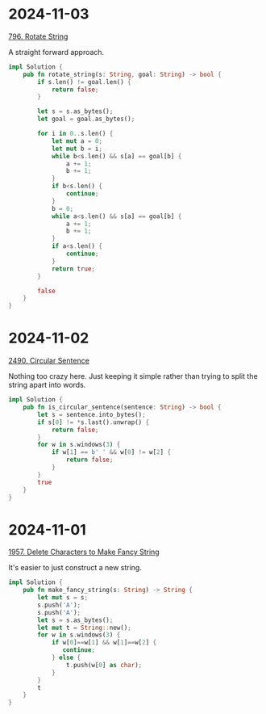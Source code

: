 # 2024-11-03
[796. Rotate String](https://leetcode.com/problems/rotate-string/)

A straight forward approach.

```Rust
impl Solution {
    pub fn rotate_string(s: String, goal: String) -> bool {
        if s.len() != goal.len() {
            return false;
        }

        let s = s.as_bytes();
        let goal = goal.as_bytes();

        for i in 0..s.len() {
            let mut a = 0;
            let mut b = i; 
            while b<s.len() && s[a] == goal[b] {
                a += 1;
                b += 1;
            }
            if b<s.len() {
                continue;
            }
            b = 0;
            while a<s.len() && s[a] == goal[b] {
                a += 1;
                b += 1;
            }
            if a<s.len() {
                continue;
            }
            return true;
        }

        false
    }
}
```
# 2024-11-02
[2490. Circular Sentence](https://leetcode.com/problems/circular-sentence/)

Nothing too crazy here. Just keeping it simple rather than trying to split the string apart into words.

```Rust
impl Solution {
    pub fn is_circular_sentence(sentence: String) -> bool {
        let s = sentence.into_bytes();
        if s[0] != *s.last().unwrap() {
            return false;
        }
        for w in s.windows(3) {
            if w[1] == b' ' && w[0] != w[2] {
                return false;
            }
        }
        true
    }
}
```

# 2024-11-01
[1957. Delete Characters to Make Fancy String](https://leetcode.com/problems/delete-characters-to-make-fancy-string/)

It's easier to just construct a new string.

```Rust
impl Solution {
    pub fn make_fancy_string(s: String) -> String {
        let mut s = s;
        s.push('A');
        s.push('A');
        let s = s.as_bytes();
        let mut t = String::new();
        for w in s.windows(3) {
            if w[0]==w[1] && w[1]==w[2] {
               continue; 
            } else {
                t.push(w[0] as char);
            }
        }
        t
    }
}
```